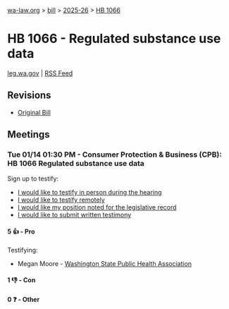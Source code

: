 [wa-law.org](/) > [bill](/bill/) > [2025-26](/bill/2025-26/) > [HB 1066](/bill/2025-26/hb/1066/)

# HB 1066 - Regulated substance use data
[leg.wa.gov](https://app.leg.wa.gov/billsummary?BillNumber=1066&Year=2025&Initiative=false) | [RSS Feed](./rss.xml)

## Revisions
* [Original Bill](1/)

## Meetings
### Tue 01/14 01:30 PM - Consumer Protection & Business (CPB): HB 1066 Regulated substance use data
Sign up to testify:
* [I would like to testify in person during the hearing](https://app.leg.wa.gov/csi/Testifier/Add?chamber=House&mId=32416&aId=161235&caId=24640&tId=1)
* [I would like to testify remotely](https://app.leg.wa.gov/csi/Testifier/Add?chamber=House&mId=32416&aId=161235&caId=24640&tId=2)
* [I would like my position noted for the legislative record](https://app.leg.wa.gov/csi/Testifier/Add?chamber=House&mId=32416&aId=161235&caId=24640&tId=3)
* [I would like to submit written testimony](https://app.leg.wa.gov/csi/Testifier/Add?chamber=House&mId=32416&aId=161235&caId=24640&tId=4)

#### 5 👍 - Pro
Testifying:
* Megan Moore - [Washington State Public Health Association](/org/washington_state_public_health_association/)

#### 1 👎 - Con

#### 0 ❓ - Other
